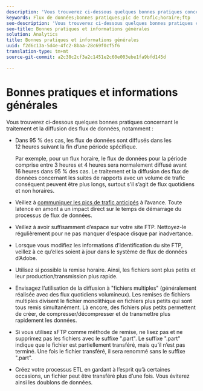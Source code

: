 ```yaml
---
description: 'Vous trouverez ci-dessous quelques bonnes pratiques concernant le traitement et la diffusion des flux de données, Tu devrais '
keywords: Flux de données;bonnes pratiques;pic de trafic;horaire;ftp
seo-description: 'Vous trouverez ci-dessous quelques bonnes pratiques concernant le traitement et la diffusion des flux de données, Tu devrais '
seo-title: Bonnes pratiques et informations générales
solution: Analytics
title: Bonnes pratiques et informations générales
uuid: f2d6c13a-5d4e-4fc2-8baa-28c69f0cf5f6
translation-type: tm+mt
source-git-commit: a2c38c2cf3a2c1451e2c60e003ebe1fa9bfd145d

---
```



# Bonnes pratiques et informations générales

Vous trouverez ci-dessous quelques bonnes pratiques concernant le traitement et la diffusion des flux de données, notamment :

* Dans 95 % des cas, les flux de données sont diffusés dans les 12 heures suivant la fin d’une période spécifique.

   Par exemple, pour un flux horaire, le flux de données pour la période comprise entre 3 heures et 4 heures sera normalement diffusé avant 16 heures dans 95 % des cas. Le traitement et la diffusion des flux de données concernant les suites de rapports avec un volume de trafic conséquent peuvent être plus longs, surtout s’il s’agit de flux quotidiens et non horaires.
* Veillez à [communiquer les pics de trafic anticipés](https://marketing.adobe.com/resources/help/en_US/reference/t_traffic_schedule_spike.html) à l’avance. Toute latence en amont a un impact direct sur le temps de démarrage du processus de flux de données.
* Veillez à avoir suffisamment d’espace sur votre site FTP. Nettoyez-le régulièrement pour ne pas manquer d'espace disque par inadvertance.
* Lorsque vous modifiez les informations d’identification du site FTP, veillez à ce qu’elles soient à jour dans le système de flux de données d’Adobe.
* Utilisez si possible la remise horaire. Ainsi, les fichiers sont plus petits et leur production/transmission plus rapide.
* Envisagez l’utilisation de la diffusion à "fichiers multiples" (généralement réalisée avec des flux quotidiens volumineux). Les remises de fichiers multiples divisent le fichier monolithique en fichiers plus petits qui sont tous remis simultanément. Là encore, des fichiers plus petits permettent de créer, de compresser/décompresser et de transmettre plus rapidement les données.
* Si vous utilisez sFTP comme méthode de remise, ne lisez pas et ne supprimez pas les fichiers avec le suffixe ".part". Le suffixe ".part" indique que le fichier est partiellement transféré, mais qu’il n’est pas terminé. Une fois le fichier transféré, il sera renommé sans le suffixe ".part".
* Créez votre processus ETL en gardant à l’esprit qu’à certaines occasions, un fichier peut être transféré plus d’une fois. Vous éviterez ainsi les doublons de données.
